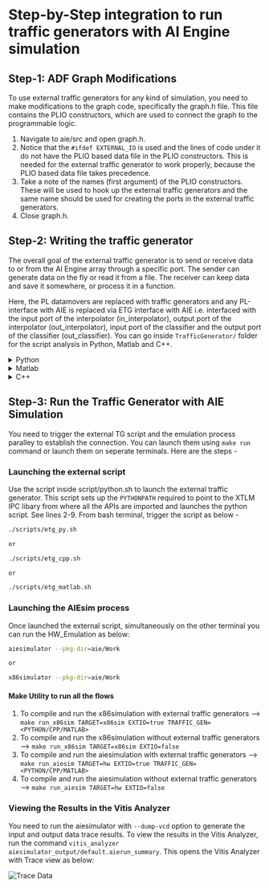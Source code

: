 # Step-by-Step integration to run traffic generators with AI Engine simulation

## Step-1:  ADF Graph Modifications

To use external traffic generators for any kind of simulation, you need to make modifications to the graph code, specifically the graph.h file. This file contains the PLIO constructors, which are used to connect the graph to the programmable logic.

1. Navigate to aie/src and open graph.h.
2. Notice that the ``#ifdef EXTERNAL_IO`` is used and the lines of code under it do not have the PLIO based data file in the PLIO constructors. This is needed for the external traffic generator to work properly, because the PLIO based data file takes precedence.
3. Take a note of the names (first argument) of the PLIO constructors. These will be used to hook up the external traffic generators and the same name should be used for creating the ports in the external traffic generators. 
4. Close graph.h.

## Step-2: Writing the traffic generator 

The overall goal of the external traffic generator is to send or receive data to or from the AI Engine array through a specific port. The sender can generate data on the fly or read it from a file. The receiver can keep data and save it somewhere, or process it in a function.

Here, the PL datamovers are replaced with traffic generators and any PL-interface with AIE is replaced via ETG interface with AIE i.e. interfaced with the input port of the interpolator (in_interpolator), output port of the interpolator (out_interpolator), input port of the classifier and the output port of the classifier (out_classifier).  You can go inside `TrafficGenerator/` folder for the script analysis in Python, Matlab and C++.

<details>
  <summary>Python</summary>

### Python

#### 1. Instantiating the XTLM Utilies

You can create the sender and receiver objects for the AIE that will make sure to instantiate the XTLM utilies for IPC based communication while sending or receiving the traffic. See lines 7-13. 

```BASH
    in_interpolator = aie_input_plio("in_interpolator", 'int16')
    out_interpolator = aie_output_plio("out_interpolator", 'int16')
    in_classifier = aie_input_plio("in_classifier", 'int16')
    out_classifier = aie_output_plio("out_classifier", 'int32')
```
Here the first parameter `in_interpolator` is a string value that should match PLIO names in the graph PLIO constructors. The second parameter is the AIE kernel datatype with which sender/receiver is interfaced. For more details on datatype mapping in Python based external traffic generators, see [Writing Traffic Generators in Python](https://docs.xilinx.com/r/en-US/ug1393-vitis-application-acceleration/Writing-Python-Traffic-Generators)

#### 2. Transmitting the data using send_data (data_val, tlast) API

You can prepare the list of data values and send them using send_data API call. See lines 37 and 58 in the script `TrafficGenerator/Python/xtg_aie.py`. The API expects data values' list as the first parameter and TLAST value as the second.  

```BASH
in_interpolator.send_data(in_interpolator_data, True)
in_classifier.send_data(in_classifier_data, True)
```
Here the first parameter `in_interpolator_data` is the list of int16 values expected by the AIE kernel. The second parameter is the TLAST value as `True`

#### 3. Receiving the data using receive_data_with_size API(expected_data_size)

In order to get the received data values from the classifier, use receive_data_with_size(exp_data_size) API call. This API needs expected data size (in bytes) as an argument. 

```BASH 
out_classifier_data = out_classifier.receive_data_with_size(1024)
out_interpolator_data = out_interpolator.receive_data_with_size(1024)
```

This API is a blocking API and it will wait till specified data i.e. 4096 bytes is received in four iterations at the output port. Once received the specified data size, you can see the data values in the `out_classifier_data` and `out_interpolator_data` list. 

Once the data is received in the list, you can dump it in a file for comparing with the golden output or you can process the data further into some other function based on the application. The output of the interpolator is dumped into a file and can be validated against the golden data(interpolator_golden.txt). The output of the classifier is validated against the golden output (golden.txt). 

For more details on Python based APIs, refer [Writing Traffic Generators in Python](https://docs.xilinx.com/r/en-US/ug1393-vitis-application-acceleration/Writing-Python-Traffic-Generators)
</details>

<details>
  <summary>Matlab</summary>

### Matlab

#### 1. Instantiating the XTLM Utilies

You need to instantiate the classes to send and receive the data. See lines below inside `TrafficGenerator/MATLAB/xtg_aie.m` 

```BASH
    in_interpolator = aie_input_plio("in_interpolator", 'int16')
    out_interpolator = aie_output_plio("out_interpolator", 'int16')
    in_classifier = aie_input_plio("in_classifier", 'int16')
    out_classifier = aie_output_plio("out_classifier", 'int32')
```
Here, ``in_interpolator`` and ``in_classifier`` are sender objects whereas ``out_interpolator`` and ``out_classifier`` are the receiver objects. 

#### 2. Transmitting the data using send_data () API

In order to send the data values, use send_data() API call. The API expects its first parameter as data values in the list for the specified data type and second parameter as the TLAST value.   

```BASH
in_interpolator.send_data(in_interpolator_data, True)
in_classifier.send_data(in_classifier_data, True)
```
Here the first parameter `in_interpolator_data` is the list of int16 values expected by the AIE kernel. The second parameter is the TLAST value as `True`

#### 3. Receiving the data using receive_data_with_size () API

In order to get the received data values from the classifier, use receive_data_with_size(exp_data_size) API call. This API needs expected data size (in bytes) as an argument. 

```BASH 
out_classifier_data = out_classifier.receive_data_with_size(1024)
out_interpolator_data = out_interpolator.receive_data_with_size(1024)
```

This API is a blocking API and it will wait till specified data i.e. 4096 bytes is received in four iterations at the output port. Once received the specified data size, you can see the data values in the `out_classifier_data` and `out_interpolator_data` list.

Once the data is received in the list, you can dump it in a file for comparing with the golden output or you can process the data further into some other function based on the application. The output of the interpolator is dumped into a file and can be validated against the golden data(interpolator_golden.txt). The output of the classifier is validated against the golden output (classifier_golden.txt). 

For more details on MATLAB APIs, refer [Writing Traffic Generators in MATLAB](https://docs.xilinx.com/r/en-US/ug1393-vitis-application-acceleration/Writing-Traffic-Generators-in-MATLAB)
</details>

<details>
  <summary>C++</summary>

### CPP

#### 1. Instantiating the XTLM Utilities

You can create the sender and receiver objects for the AIE that will make sure to instantiate the XTLM utilies for IPC based communication while sending or receiving the traffic. The CPP based code is found inside `TrafficGenerator/CPP/` folder. 

```BASH
    xtlm_ipc::axis_master in_interpolator("in_interpolator");
	xtlm_ipc::axis_slave out_interpolator("out_interpolator");

	xtlm_ipc::axis_master in_classifier("in_classifier");
	xtlm_ipc::axis_slave out_classifier("out_classifier");

```
#### 2. Transmitting the data using send_data (data_val, tlast) API

You can prepare the list of data values and send them using send_data API call. See lines <> in the script. The API expects data values list as the first parameter and TLAST value as the second.  

```BASH
in_interpolator.send_data(interpolator_byte_array, true);
in_classifier.send_data(classifier_byte_array, true);
```
Here the first parameter `interpolator_byte_array` is the data values in the form of byte array. The second parameter is the TLAST value as `True`

#### 3. Receiving the data using receive_data_with_size API(expected_data_size)

In order to get the received data values from the classifier, use receive_data_with_size(exp_data_size) API call. This API needs expected data size (in bytes) as an argument. 

```BASH 
out_classifier.receive_data_with_size(data_out_cls, 1024)
out_interpolator.receive_data_with_size(data_out, 1024)
```

This API is a blocking API and it will wait till specified data i.e. total 4096 bytes is received in four iterations at the output port. Once received the specified data size, you can see the data values in the `out_data` and `out_data_cls` byte array. You can convert the byte array into user data type using the conversion APIs. For conversion APIs, refer [Writing Traffic Generators in C++](https://docs.xilinx.com/r/en-US/ug1393-vitis-application-acceleration/General-Purpose-C-API)

Once the data is received in the list, you can dump it in a file for comparing with the golden output or you can process the data further into some other function based on the application. The output of the interpolator is dumped into a file and can be validated against the golden data(interpolator_golden.txt). The output of the classifier is validated against the golden output (classifier_golden.txt). 

</details>

## Step-3: Run the Traffic Generator with AIE Simulation

You need to trigger the external TG script and the emulation process paralley to establish the connection. You can launch them using `make run` command or launch them on seperate terminals. Here are the steps - 

### Launching the external script

Use the script inside script/python.sh to launch the external traffic generator. This script sets up the `PYTHONPATH` required to point to the XTLM IPC libary from where all the APIs are imported and launches the python script. See lines 2-9. From bash terminal, trigger the script as below - 

```BASH
./scripts/etg_py.sh 

or 

./scripts/etg_cpp.sh 

or 

./scripts/etg_matlab.sh
```
### Launching the AIEsim process 
Once launched the external script, simultaneously on the other terminal you can run the HW_Emulation as below: 

```BASH
aiesimulator --pkg-dir=aie/Work

or 

x86simulator --pkg-dir=aie/Work
```
#### Make Utility to run all the flows 

1. To compile and run the x86simulation with external traffic generators --> ``make run_x86sim TARGET=x86sim EXTIO=true TRAFFIC_GEN=<PYTHON/CPP/MATLAB>``
2. To compile and run the x86simulation without external traffic generators --> ``make run_x86sim TARGET=x86sim EXTIO=false``
3. To compile and run the aiesimulation with external traffic generators --> ``make run_aiesim TARGET=hw EXTIO=true TRAFFIC_GEN=<PYTHON/CPP/MATLAB>``
4. To compile and run the aiesimulation without external traffic generators --> ``make run_aiesim TARGET=hw EXTIO=false``

### Viewing the Results in the Vitis Analyzer 
You need to run the aiesimulator with ``--dump-vcd`` option to generate the input and output data trace results. To view the results in the Vitis Analyzer, run the command ``vitis_analyzer aiesimulator_output/default.aierun_summary``. This opens the Vitis Analyzer with Trace view as below: 

![Trace Data](./images/trace_data.png)
